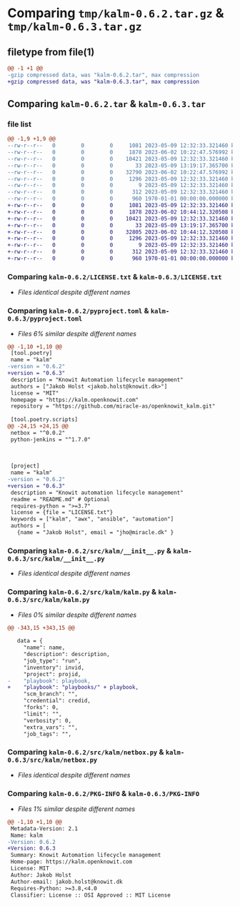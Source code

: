 # Comparing `tmp/kalm-0.6.2.tar.gz` & `tmp/kalm-0.6.3.tar.gz`

## filetype from file(1)

```diff
@@ -1 +1 @@
-gzip compressed data, was "kalm-0.6.2.tar", max compression
+gzip compressed data, was "kalm-0.6.3.tar", max compression
```

## Comparing `kalm-0.6.2.tar` & `kalm-0.6.3.tar`

### file list

```diff
@@ -1,9 +1,9 @@
--rw-r--r--   0        0        0     1081 2023-05-09 12:32:33.321460 kalm-0.6.2/LICENSE.txt
--rw-r--r--   0        0        0     1878 2023-06-02 10:22:47.576992 kalm-0.6.2/pyproject.toml
--rw-r--r--   0        0        0    10421 2023-05-09 12:32:33.321460 kalm-0.6.2/src/kalm/__init__.py
--rw-r--r--   0        0        0       33 2023-05-09 13:19:17.365700 kalm-0.6.2/src/kalm/jenkins.py
--rw-r--r--   0        0        0    32790 2023-06-02 10:22:47.576992 kalm-0.6.2/src/kalm/kalm.py
--rw-r--r--   0        0        0     1296 2023-05-09 12:32:33.321460 kalm-0.6.2/src/kalm/netbox.py
--rw-r--r--   0        0        0        9 2023-05-09 12:32:33.321460 kalm-0.6.2/src/kalm/package_data.dat
--rw-r--r--   0        0        0      312 2023-05-09 12:32:33.321460 kalm-0.6.2/src/kalm/toolbox.py
--rw-r--r--   0        0        0      960 1970-01-01 00:00:00.000000 kalm-0.6.2/PKG-INFO
+-rw-r--r--   0        0        0     1081 2023-05-09 12:32:33.321460 kalm-0.6.3/LICENSE.txt
+-rw-r--r--   0        0        0     1878 2023-06-02 10:44:12.320508 kalm-0.6.3/pyproject.toml
+-rw-r--r--   0        0        0    10421 2023-05-09 12:32:33.321460 kalm-0.6.3/src/kalm/__init__.py
+-rw-r--r--   0        0        0       33 2023-05-09 13:19:17.365700 kalm-0.6.3/src/kalm/jenkins.py
+-rw-r--r--   0        0        0    32805 2023-06-02 10:44:12.320508 kalm-0.6.3/src/kalm/kalm.py
+-rw-r--r--   0        0        0     1296 2023-05-09 12:32:33.321460 kalm-0.6.3/src/kalm/netbox.py
+-rw-r--r--   0        0        0        9 2023-05-09 12:32:33.321460 kalm-0.6.3/src/kalm/package_data.dat
+-rw-r--r--   0        0        0      312 2023-05-09 12:32:33.321460 kalm-0.6.3/src/kalm/toolbox.py
+-rw-r--r--   0        0        0      960 1970-01-01 00:00:00.000000 kalm-0.6.3/PKG-INFO
```

### Comparing `kalm-0.6.2/LICENSE.txt` & `kalm-0.6.3/LICENSE.txt`

 * *Files identical despite different names*

### Comparing `kalm-0.6.2/pyproject.toml` & `kalm-0.6.3/pyproject.toml`

 * *Files 6% similar despite different names*

```diff
@@ -1,10 +1,10 @@
 [tool.poetry]
 name = "kalm"
-version = "0.6.2"
+version = "0.6.3"
 description = "Knowit Automation lifecycle management"
 authors = ["Jakob Holst <jakob.holst@knowit.dk>"]
 license = "MIT"
 homepage = "https://kalm.openknowit.com"
 repository = "https://github.com/miracle-as/openknowit_kalm.git"
 
 [tool.poetry.scripts]
@@ -24,15 +24,15 @@
 netbox = "^0.0.2"
 python-jenkins = "^1.7.0"
 
 
 
 [project]
 name = "kalm"  
-version = "0.6.2" 
+version = "0.6.3" 
 description = "Knowit automation lifecycle management"
 readme = "README.md" # Optional
 requires-python = ">=3.7"
 license = {file = "LICENSE.txt"}
 keywords = ["kalm", "awx", "ansible", "automation"]  
 authors = [
   {name = "Jakob Holst", email = "jho@miracle.dk" }
```

### Comparing `kalm-0.6.2/src/kalm/__init__.py` & `kalm-0.6.3/src/kalm/__init__.py`

 * *Files identical despite different names*

### Comparing `kalm-0.6.2/src/kalm/kalm.py` & `kalm-0.6.3/src/kalm/kalm.py`

 * *Files 0% similar despite different names*

```diff
@@ -343,15 +343,15 @@
 
   data = {
     "name": name,
     "description": description,
     "job_type": "run",
     "inventory": invid,
     "project": projid,
-    "playbook": playbook,
+    "playbook": "playbooks/" + playbook,
     "scm_branch": "",
     "credential": credid,
     "forks": 0,
     "limit": "",
     "verbosity": 0,
     "extra_vars": "",
     "job_tags": "",
```

### Comparing `kalm-0.6.2/src/kalm/netbox.py` & `kalm-0.6.3/src/kalm/netbox.py`

 * *Files identical despite different names*

### Comparing `kalm-0.6.2/PKG-INFO` & `kalm-0.6.3/PKG-INFO`

 * *Files 1% similar despite different names*

```diff
@@ -1,10 +1,10 @@
 Metadata-Version: 2.1
 Name: kalm
-Version: 0.6.2
+Version: 0.6.3
 Summary: Knowit Automation lifecycle management
 Home-page: https://kalm.openknowit.com
 License: MIT
 Author: Jakob Holst
 Author-email: jakob.holst@knowit.dk
 Requires-Python: >=3.8,<4.0
 Classifier: License :: OSI Approved :: MIT License
```

